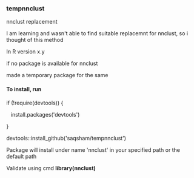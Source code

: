<h3> tempnnclust</h3>
<p>nnclust replacement</p>
<p>I am learning and wasn't able to find suitable replacemnt for nnclust, so i thought of this method</p>

<p>In R version x.y </p>
<p>if no package is available for nnclust</p>
<p>
made a temporary package for the same
</p>

<p>
<h4>To install, run</h4> 
</p>
<p>if (!require(devtools)) {</p>
<p>&nbsp;&nbsp; install.packages('devtools')</p>
<p>}</p>
<p>devtools::install_github('saqsham/tempnnclust')</p>


<p>Package will install under name 'nnclust' in your specified path or the default path </p>
<p>Validate using cmd <strong>library(nnclust)</strong></p>
